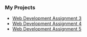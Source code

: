 ### My Projects

- [Web Development Assignment 3](https://nazarchamp.github.io/Intro%20to%20Web%20Development/Assignment%203)
- [Web Development Assignment 4](https://nazarchamp.github.io/Intro%20to%20Web%20Development/Assignment%204)
- [Web Development Assignment 5](https://nazarchamp.github.io/Intro%20to%20Web%20Development/Assignment%205)
